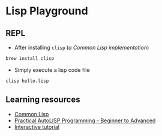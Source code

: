 # Lisp Playground

## REPL

* After installing `clisp` (_a Common Lisp implementation_)

```sh
brew install clisp
```

* Simply execute a lisp code file

```sh
clisp hello.lisp
```

## Learning resources

* [Common Lisp](https://lisp-lang.org/learn/first-steps)
* [Practical AutoLISP Programming - Beginner to Advanced](https://www.udemy.com/course/practical-autolisp-programming-beginner-to-advanced/learn/lecture/10401224)
* [Interactive tutorial](https://www.tutorialspoint.com/lisp/lisp_basic_syntax.htm)
